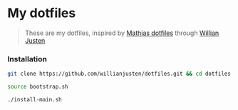 # My dotfiles

> These are my dotfiles, inspired by [Mathias dotfiles](https://github.com/mathiasbynens/dotfiles) through [Willian Justen](https://github.com/willianjusten/dotfiles)

### Installation

```bash
git clone https://github.com/willianjusten/dotfiles.git && cd dotfiles

source bootstrap.sh

./install-main.sh
```
